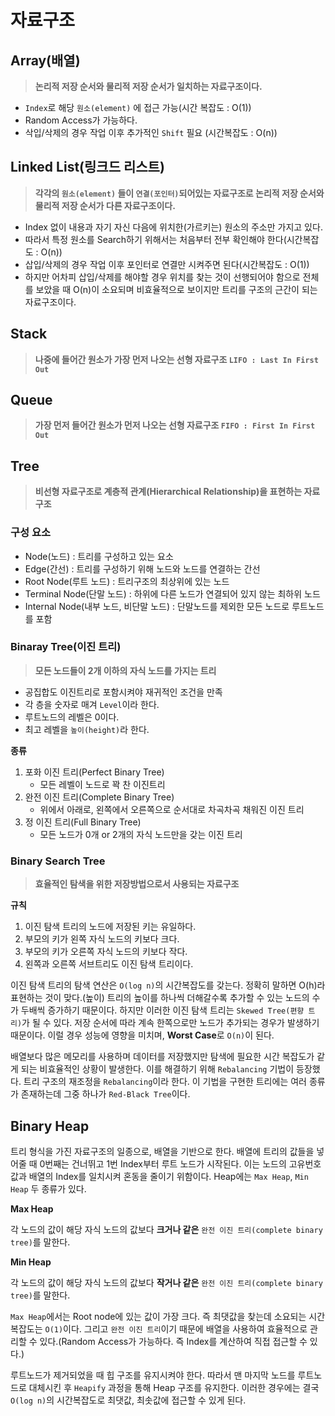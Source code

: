 # 자료구조

## Array(배열)

> **논리적 저장 순서와 물리적 저장 순서가 일치하는 자료구조이다.**

- `Index`로 해당 `원소(element)` 에 접근 가능(시간 복잡도 : O(1))
- Random Access가 가능하다.
- 삭입/삭제의 경우 작업 이후 추가적인 `Shift` 필요 (시간복잡도 : O(n))

## Linked List(링크드 리스트)

> **각각의 `원소(element)` 들이 `연결(포인터)`되어있는 자료구조로 논리적 저장 순서와 물리적 저장 순서가 다른 자료구조이다.**

- Index 없이 내용과 자기 자신 다음에 위치한(가르키는) 원소의 주소만 가지고 있다.
- 따라서 특정 원소를 Search하기 위해서는 처음부터 전부 확인해야 한다(시간복잡도 : O(n))
- 삽입/삭제의 경우 작업 이후 포인터로 연결만 시켜주면 된다(시간복잡도 : O(1))
- 하지만 어차피 삽입/삭제를 해야할 경우 위치를 찾는 것이 선행되어야 함으로 전체를 보았을 때 O(n)이 소요되며 비효율적으로 보이지만 트리를 구조의 근간이 되는 자료구조이다.

## Stack

> **나중에 들어간 원소가 가장 먼저 나오는 선형 자료구조 `LIFO : Last In First Out`**

## Queue

> **가장 먼저 들어간 원소가 먼저 나오는 선형 자료구조 `FIFO : First In First Out`**

## Tree

> **비선형 자료구조로 계층적 관계(Hierarchical Relationship)을 표현하는 자료구조**

### 구성 요소

- Node(노드) : 트리를 구성하고 있는 요소
- Edge(간선) : 트리를 구성하기 위해 노드와 노드를 연결하는 간선
- Root Node(루트 노드) : 트리구조의 최상위에 있는 노드
- Terminal Node(단말 노드) : 하위에 다른 노드가 연결되어 있지 않는 최하위 노드
- Internal Node(내부 노드, 비단말 노드) : 단말노드를 제외한 모든 노드로 루트노드를 포함

### Binaray Tree(이진 트리)

> **모든 노드들이 2개 이하의 자식 노드를 가지는 트리**

- 공집합도 이진트리로 포함시켜야 재귀적인 조건을 만족
- 각 층을 숫자로 매겨 `Level`이라 한다.
- 루트노드의 레벨은 0이다.
- 최고 레벨을 `높이(height)`라 한다.

**종류**

1. 포화 이진 트리(Perfect Binary Tree)
    - 모든 레벨이 노드로 꽉 찬 이진트리
2. 완전 이진 트리(Complete Binary Tree)
    - 위에서 아래로, 왼쪽에서 오른쪽으로 순서대로 차곡차곡 채워진 이진 트리
3. 정 이진 트리(Full Binary Tree)
    - 모든 노드가 0개 or 2개의 자식 노드만을 갖는 이진 트리

### Binary Search Tree

> **효율적인 탐색을 위한 저장방법으로서 사용되는 자료구조**

**규칙**

1. 이진 탐색 트리의 노드에 저장된 키는 유일하다.
2. 부모의 키가 왼쪽 자식 노드의 키보다 크다.
3. 부모의 키가 오른쪽 자식 노드의 키보다 작다.
4. 왼쪽과 오른쪽 서브트리도 이진 탐색 트리이다.

이진 탐색 트리의 탐색 연산은 `O(log n)`의 시간복잡도를 갖는다. 정확히 말하면 O(h)라 표현하는 것이 맞다.(높이) 트리의 높이를 하나씩 더해갈수록 추가할 수 있는 노드의 수가 두배씩 증가하기 때문이다. 하지만 이러한 이진 탐색 트리는 `Skewed Tree(편향 트리)`가 될 수 있다. 저장 순서에 따라 계속 한쪽으로만 노드가 추가되는 경우가 발생하기 때문이다. 이럴 경우 성능에 영향을 미치며, **Worst Case**로 `O(n)`이 된다.

배열보다 많은 메모리를 사용하며 데이터를 저장했지만 탐색에 필요한 시간 복잡도가 같게 되는 비효율적인 상황이 발생한다. 이를 해결하기 위해 `Rebalancing` 기법이 등장했다. 트리 구조의 재조정을 `Rebalancing`이라 한다. 이 기법을 구현한 트리에는 여러 종류가 존재하는데 그중 하나가 `Red-Black Tree`이다.

## Binary Heap

트리 형식을 가진 자료구조의 일종으로, 배열을 기반으로 한다. 배열에 트리의 값들을 넣어줄 때 0번째는 건너뛰고 1번 Index부터 루트 노드가 시작된다. 이는 노드의 고유번호 값과 배열의 Index를 일치시켜 혼동을 줄이기 위함이다. Heap에는 `Max Heap`, `Min Heap` 두 종류가 있다.

**Max Heap**

각 노드의 값이 해당 자식 노드의 값보다 **크거나 같은** `완전 이진 트리(complete binary tree)`를 말한다.

**Min Heap**

각 노드의 값이 해당 자식 노드의 값보다 **작거나 같은** `완전 이진 트리(complete binary tree)`를 말한다.

`Max Heap`에서는 Root node에 있는 값이 가장 크다. 즉 최댓값을 찾는데 소요되는 시간복잡도는 `O(1)`이다. 그리고 `완전 이진 트리`이기 때문에 배열을 사용하여 효율적으로 관리할 수 있다.(Random Access가 가능하다. 즉 Index를 계산하여 직접 접근할 수 있다.) 

루트노드가 제거되었을 때 힙 구조를 유지시켜야 한다. 따라서 맨 마지막 노드를 루트노드로 대체시킨 후  `Heapify` 과정을 통해 Heap 구조를 유지한다. 이러한 경우에는 결국 `O(log n)`의 시간복잡도로 최댓값, 최솟값에 접근할 수 있게 된다.
